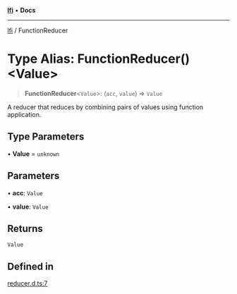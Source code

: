 [**lfi**](../readme.md) • **Docs**

---

[lfi](../globals.md) / FunctionReducer

# Type Alias: FunctionReducer()\<Value\>

> **FunctionReducer**\<`Value`\>: (`acc`, `value`) => `Value`

A reducer that reduces by combining pairs of values using function application.

## Type Parameters

• **Value** = `unknown`

## Parameters

• **acc**: `Value`

• **value**: `Value`

## Returns

`Value`

## Defined in

[reducer.d.ts:7](https://github.com/TomerAberbach/lfi/blob/85d6360ac7d8f71c70f308d2ace5bc2aa99ab03d/src/operations/reducer.d.ts#L7)
